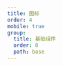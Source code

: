 ```yaml
---
title: 图标
order: 4
mobile: true
group:
  title: 基础组件
  order: 0
  path: base
---
```


<code src="../demo/Icon.jsx"></code>
<API src="../src/Icon.tsx"></API>
